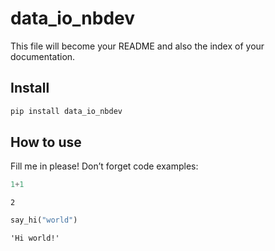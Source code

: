 # data_io_nbdev

<!-- WARNING: THIS FILE WAS AUTOGENERATED! DO NOT EDIT! -->

This file will become your README and also the index of your
documentation.

## Install

``` sh
pip install data_io_nbdev
```

## How to use

Fill me in please! Don’t forget code examples:

``` python
1+1
```

    2

``` python
say_hi("world")
```

    'Hi world!'
